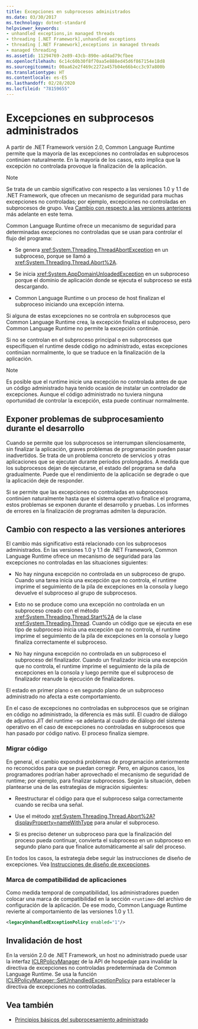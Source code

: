 ```yaml
---
title: Excepciones en subprocesos administrados
ms.date: 03/30/2017
ms.technology: dotnet-standard
helpviewer_keywords:
- unhandled exceptions,in managed threads
- threading [.NET Framework],unhandled exceptions
- threading [.NET Framework],exceptions in managed threads
- managed threading
ms.assetid: 11294769-2e89-43cb-890e-ad4ad79cfbee
ms.openlocfilehash: 6c14c60b30f8f70aa5e888ed45d6f867154e18d8
ms.sourcegitcommit: 00aa62e2f469c2272a457b04e66b4cc3c97a800b
ms.translationtype: HT
ms.contentlocale: es-ES
ms.lasthandoff: 02/28/2020
ms.locfileid: "78159655"
---
```

# <a name="exceptions-in-managed-threads"></a>Excepciones en subprocesos administrados
A partir de .NET Framework versión 2.0, Common Language Runtime permite que la mayoría de las excepciones no controladas en subprocesos continúen naturalmente. En la mayoría de los casos, esto implica que la excepción no controlada provoque la finalización de la aplicación.  
  
> [!NOTE]
> Se trata de un cambio significativo con respecto a las versiones 1.0 y 1.1 de .NET Framework, que ofrecen un mecanismo de seguridad para muchas excepciones no controladas; por ejemplo, excepciones no controladas en subprocesos de grupo. Vea [Cambio con respecto a las versiones anteriores](#ChangeFromPreviousVersions) más adelante en este tema.  
  
 Common Language Runtime ofrece un mecanismo de seguridad para determinadas excepciones no controladas que se usan para controlar el flujo del programa:  
  
- Se genera <xref:System.Threading.ThreadAbortException> en un subproceso, porque se llamó a <xref:System.Threading.Thread.Abort%2A>.  
  
- Se inicia <xref:System.AppDomainUnloadedException> en un subproceso porque el dominio de aplicación donde se ejecuta el subproceso se está descargando.  
  
- Common Language Runtime o un proceso de host finalizan el subproceso iniciando una excepción interna.  
  
 Si alguna de estas excepciones no se controla en subprocesos que Common Language Runtime crea, la excepción finaliza el subproceso, pero Common Language Runtime no permite la excepción continúe.  
  
 Si no se controlan en el subproceso principal o en subprocesos que especifiquen el runtime desde código no administrado, estas excepciones continúan normalmente, lo que se traduce en la finalización de la aplicación.  
  
> [!NOTE]
> Es posible que el runtime inicie una excepción no controlada antes de que un código administrado haya tenido ocasión de instalar un controlador de excepciones. Aunque el código administrado no tuviera ninguna oportunidad de controlar la excepción, esta puede continuar normalmente.  
  
## <a name="exposing-threading-problems-during-development"></a>Exponer problemas de subprocesamiento durante el desarrollo  
 Cuando se permite que los subprocesos se interrumpan silenciosamente, sin finalizar la aplicación, graves problemas de programación pueden pasar inadvertidos. Se trata de un problema concreto de servicios y otras aplicaciones que se ejecutan durante períodos prolongados. A medida que los subprocesos dejan de ejecutarse, el estado del programa se daña gradualmente. Puede que el rendimiento de la aplicación se degrade o que la aplicación deje de responder.  
  
 Si se permite que las excepciones no controladas en subprocesos continúen naturalmente hasta que el sistema operativo finalice el programa, estos problemas se exponen durante el desarrollo y pruebas. Los informes de errores en la finalización de programas admiten la depuración.  
  
<a name="ChangeFromPreviousVersions"></a>
## <a name="change-from-previous-versions"></a>Cambio con respecto a las versiones anteriores  
 El cambio más significativo está relacionado con los subprocesos administrados. En las versiones 1.0 y 1.1 de .NET Framework, Common Language Runtime ofrece un mecanismo de seguridad para las excepciones no controladas en las situaciones siguientes:  
  
- No hay ninguna excepción no controlada en un subproceso de grupo. Cuando una tarea inicia una excepción que no controla, el runtime imprime el seguimiento de la pila de excepciones en la consola y luego devuelve el subproceso al grupo de subprocesos.  
  
- Esto no se produce como una excepción no controlada en un subproceso creado con el método <xref:System.Threading.Thread.Start%2A> de la clase <xref:System.Threading.Thread>. Cuando un código que se ejecuta en ese tipo de subproceso inicia una excepción que no controla, el runtime imprime el seguimiento de la pila de excepciones en la consola y luego finaliza correctamente el subproceso.  
  
- No hay ninguna excepción no controlada en un subproceso el subproceso del finalizador. Cuando un finalizador inicia una excepción que no controla, el runtime imprime el seguimiento de la pila de excepciones en la consola y luego permite que el subproceso de finalizador reanude la ejecución de finalizadores.  
  
 El estado en primer plano o en segundo plano de un subproceso administrado no afecta a este comportamiento.  
  
 En el caso de excepciones no controladas en subprocesos que se originan en código no administrado, la diferencia es más sutil. El cuadro de diálogo de adjuntos JIT del runtime -se adelanta al cuadro de diálogo del sistema operativo en el caso de excepciones no controladas en subprocesos que han pasado por código nativo. El proceso finaliza siempre.  
  
### <a name="migrating-code"></a>Migrar código  
 En general, el cambio expondrá problemas de programación anteriormente no reconocidos para que se puedan corregir. Pero, en algunos casos, los programadores podrían haber aprovechado el mecanismo de seguridad de runtime; por ejemplo, para finalizar subprocesos. Según la situación, deben plantearse una de las estrategias de migración siguientes:  
  
- Reestructurar el código para que el subproceso salga correctamente cuando se reciba una señal.  
  
- Use el método <xref:System.Threading.Thread.Abort%2A?displayProperty=nameWithType> para anular el subproceso.  
  
- Si es preciso detener un subproceso para que la finalización del proceso pueda continuar, convierta el subproceso en un subproceso en segundo plano para que finalice automáticamente al salir del proceso.  
  
 En todos los casos, la estrategia debe seguir las instrucciones de diseño de excepciones. Vea [Instrucciones de diseño de excepciones](../../../docs/standard/design-guidelines/exceptions.md).  
  
### <a name="application-compatibility-flag"></a>Marca de compatibilidad de aplicaciones  
 Como medida temporal de compatibilidad, los administradores pueden colocar una marca de compatibilidad en la sección `<runtime>` del archivo de configuración de la aplicación. De ese modo, Common Language Runtime revierte al comportamiento de las versiones 1.0 y 1.1.  
  
```xml  
<legacyUnhandledExceptionPolicy enabled="1"/>  
```  
  
## <a name="host-override"></a>Invalidación de host  
 En la versión 2.0 de .NET Framework, un host no administrado puede usar la interfaz [ICLRPolicyManager](../../../docs/framework/unmanaged-api/hosting/iclrpolicymanager-interface.md) de la API de hospedaje para invalidar la directiva de excepciones no controladas predeterminada de Common Language Runtime. Se usa la función [ICLRPolicyManager::SetUnhandledExceptionPolicy](../../../docs/framework/unmanaged-api/hosting/iclrpolicymanager-setunhandledexceptionpolicy-method.md) para establecer la directiva de excepciones no controladas.  
  
## <a name="see-also"></a>Vea también

- [Principios básicos del subprocesamiento administrado](../../../docs/standard/threading/managed-threading-basics.md)

